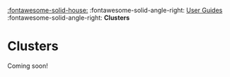 [:fontawesome-solid-house:](../index.md) :fontawesome-solid-angle-right: [User Guides](index.md) :fontawesome-solid-angle-right: **Clusters**
# Clusters
Coming soon!